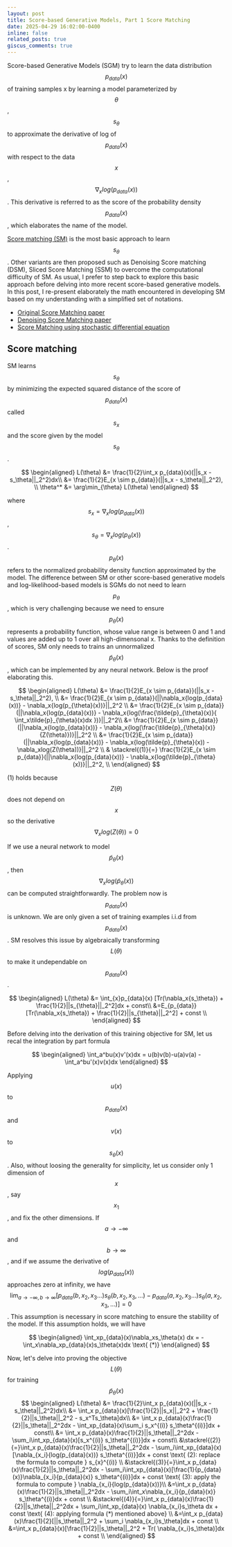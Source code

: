 ```yaml
---
layout: post
title: Score-based Generative Models, Part 1 Score Matching
date: 2025-04-29 16:02:00-0400
inline: false
related_posts: true 
giscus_comments: true
---
```


Score-based Generative Models (SGM) try to learn the data distribution $$p_{data}(x)$$ of training samples x by learning a model parameterized by $$\theta$$, $$s_\theta$$ to approximate the derivative of log of $$p_{data}(x)$$ with respect to the data $$x$$, $$\nabla_x{log(p_{data}(x))}$$. This derivative is referred to as the score of the probability density $$p_{data}(x)$$, which elaborates the name of the model. 

[Score matching (SM)](https://jmlr.org/papers/volume6/hyvarinen05a/hyvarinen05a.pdf) is the most basic approach to learn $$s_\theta$$. Other variants are then proposed such as Denoising Score matching (DSM), Sliced Score Matching (SSM) to overcome the computational difficulty of SM. As usual, I prefer to step back to explore this basic approach before delving into more recent score-based generative models. In this post, I re-present elaborately the math encountered in developing SM based on my understanding with a simplified set of notations.

* [Original Score Matching paper](https://jmlr.org/papers/volume6/hyvarinen05a/hyvarinen05a.pdf)
* [Denoising Score Matching paper](https://www.iro.umontreal.ca/~vincentp/Publications/smdae_techreport.pdf)
* [Score Matching using stochastic differential equation](https://arxiv.org/pdf/2011.13456)
 
## Score matching
SM learns $$s_\theta$$ by minimizing the expected squared distance of the score of $$p_{data}(x)$$ called $$s_x$$ and the score given by the model $$s_\theta$$.

$$
\begin{aligned}
L(\theta) &= \frac{1}{2}\int_x p_{data}(x)(||s_x - s_\theta||_2^2)dx\\
&= \frac{1}{2}E_{x \sim p_{data}}(||s_x - s_\theta||_2^2), \\
\theta^* &= \arg\min_{\theta} L(\theta)
\end{aligned}
$$

where $$ s_x = \nabla_x{log(p_{data}(x))}$$, $$s_\theta = \nabla_x{log(p_{\theta}(x))}$$. $$p_\theta(x)$$ refers to the normalized probability density function approximated by the model. The difference between SM or other score-based generative models and log-likelihood-based models is SGMs do not need to learn $$p_\theta$$, which is very challenging because we need to ensure $$p_\theta(x)$$ represents a probability function, whose value range is between 0 and 1 and values are added up to 1 over all high-dimensonal x. Thanks to the definition of scores, SM only needs to trains an unnormalized $$\tilde{p}_\theta(x)$$, which can be implemented by any neural network. Below is the proof elaborating this.

$$
\begin{aligned}
L(\theta) &= \frac{1}{2}E_{x \sim p_{data}}(||s_x - s_\theta||_2^2), \\
&= \frac{1}{2}E_{x \sim p_{data}}(||\nabla_x{log(p_{data}(x))} - \nabla_x{log(p_{\theta}(x))}||_2^2 \\
&= \frac{1}{2}E_{x \sim p_{data}}(||\nabla_x{log(p_{data}(x))} - \nabla_x{log(\frac{\tilde{p}_{\theta}(x)}{   
\int_x\tilde{p}_{\theta}(x)dx
})}||_2^2\\
&= \frac{1}{2}E_{x \sim p_{data}}(||\nabla_x{log(p_{data}(x))} - \nabla_x{log(\frac{\tilde{p}_{\theta}(x)}{Z(\theta)})}||_2^2 \\
&= \frac{1}{2}E_{x \sim p_{data}}(||\nabla_x{log(p_{data}(x))} - \nabla_x{log(\tilde{p}_{\theta}(x)) - \nabla_xlog(Z(\theta))}||_2^2 \\
& \stackrel{(1)}{=} \frac{1}{2}E_{x \sim p_{data}}(||\nabla_x{log(p_{data}(x))} - \nabla_x{log(\tilde{p}_{\theta}(x))}||_2^2, \\ 
\end{aligned}
$$

(1) holds because $$Z(\theta)$$ does not depend on $$x$$ so the derivative $$\nabla_x{log(Z(\theta))} = 0$$

If we use a neural network to model $$\tilde{p}_{\theta}(x)$$, then $$\nabla_x{log(\tilde{p}_{\theta}(x))}$$ can be computed straightforwardly. The problem now is $$p_{data}(x)$$ is unknown. We are only given a set of training examples i.i.d from $$p_{data}(x)$$. SM resolves this issue by algebraically transforming $$L(\theta)$$ to make it undependable on $$p_{data}(x)$$. 

$$
\begin{aligned}
L(\theta) &= \int_{x}p_{data}(x) [Tr(\nabla_x{s_\theta}) + \frac{1}{2}||s_{\theta}||_2^2]dx + const\\
&=E_{p_{data}}[Tr(\nabla_x{s_\theta}) + \frac{1}{2}||s_{\theta}||_2^2] + const \\
\end{aligned}
$$

Before delving into the derivation of this training objective for SM, let us recal the integration by part formula 

$$
\begin{aligned}
\int_a^bu(x)v'(x)dx = u(b)v(b)-u(a)v(a) - \int_a^bu'(x)v(x)dx
\end{aligned}
$$

Applying $$u(x)$$ to $$p_{data}(x)$$ and $$v(x)$$ to $$s_\theta(x)$$. Also, without loosing the generality for simplicity, let us consider only 1 dimension of $$x$$ , say $$x_1$$, and fix the other dimensions. If $$a \to -\infty$$ and $$b \to \infty$$, and if we assume the derivative of $$log(p_{data}(x))$$ approaches zero at infinity, we have $$\lim_{a\to -\infty, b\to\infty}[p_{data}(b, x_2, x_3...)s_\theta(b, x_2, x_3,...) - p_{data}(a, x_2, x_3...)s_\theta(a, x_2, x_3,...)] = 0$$. This assumption is necessary in score matching to ensure the stability of the model. If this assumption holds, we will have

$$
\begin{aligned}
\int_xp_{data}(x)\nabla_xs_\theta(x) dx = - \int_x\nabla_xp_{data}(x)s_\theta(x)dx \text{ (*)}
\end{aligned}
$$

Now, let's delve into proving the objective $$L(\theta)$$ for training $$\tilde{p}_\theta(x)$$
$$
\begin{aligned}
L(\theta) &= \frac{1}{2}\int_x p_{data}(x)(||s_x - s_\theta||_2^2)dx\\
&= \int_x p_{data}(x)[\frac{1}{2}||s_x||_2^2 + \frac{1}{2}||s_\theta||_2^2 - s_x^Ts_\theta]dx\\
&= \int_x p_{data}(x)\frac{1}{2}||s_\theta||_2^2dx - \int_xp_{data}(x)\sum_i s_x^{(i)} s_\theta^{(i)}]dx + const\\
&= \int_x p_{data}(x)\frac{1}{2}||s_\theta||_2^2dx - \sum_i\int_xp_{data}(x)[s_x^{(i)} s_\theta^{(i)}]dx + const\\
&\stackrel{(2)}{=}\int_x p_{data}(x)\frac{1}{2}||s_\theta||_2^2dx - \sum_i\int_xp_{data}(x)[\nabla_{x_i}{log(p_{data}(x))} s_\theta^{(i)}]dx + const \text{ (2): replace the formula to compute } s_{x}^{(i)} \\
&\stackrel{(3)}{=}\int_x p_{data}(x)\frac{1}{2}||s_\theta||_2^2dx - \sum_i\int_xp_{data}(x)[\frac{1}{p_{data}(x)}\nabla_{x_i}{p_{data}(x)} s_\theta^{(i)}]dx + const \text{ (3): apply the formula to compute } \nabla_{x_i}{log(p_{data}(x))}\\
&=\int_x p_{data}(x)\frac{1}{2}||s_\theta||_2^2dx - \sum_i\int_x\nabla_{x_i}{p_{data}(x)} s_\theta^{(i)}dx + const \\
&\stackrel{(4)}{=}\int_x p_{data}(x)\frac{1}{2}||s_\theta||_2^2dx + \sum_i\int_xp_{data}(x) \nabla_{x_i}s_\theta dx + const \text{ (4): applying formula (*) mentioned above} \\
&=\int_x p_{data}(x)\frac{1}{2}[||s_\theta||_2^2 + \sum_i \nabla_{x_i}s_\theta]dx + const \\
&=\int_x p_{data}(x)[\frac{1}{2}||s_\theta||_2^2 + Tr( \nabla_{x_i}s_\theta)]dx + const \\
\end{aligned}
$$
